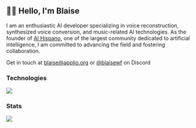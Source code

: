 ## 👋🏻 Hello, I'm Blaise

I am an enthusiastic AI developer specializing in voice reconstruction, synthesized voice conversion, and music-related AI technologies. As the founder of [AI Hispano](https://discord.gg/IAHispano), one of the largest community dedicated to artificial intelligence, I am committed to advancing the field and fostering collaboration.

Get in touch at blaise@applio.org or [@blaisewf](https://discordapp.com/users/744968865481752626) on Discord

### Technologies
![](https://skillicons.dev/icons?i=js,ts,css,py,java,cpp,react,nodejs,git,bots,figma,cloudflare,vercel,github)

### Stats
![](https://github-readme-stats.vercel.app/api?username=blaisewf&show_icons=true&theme=dark#gh-dark-mode-only)
